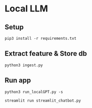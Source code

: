 # Local LLM 

## Setup 
```
pip3 install -r requirements.txt
```

## Extract feature & Store db 
```
python3 ingest.py
```

## Run app 
```
python3 run_localGPT.py -s 
```

```
streamlit run streamlit_chatbot.py
```
